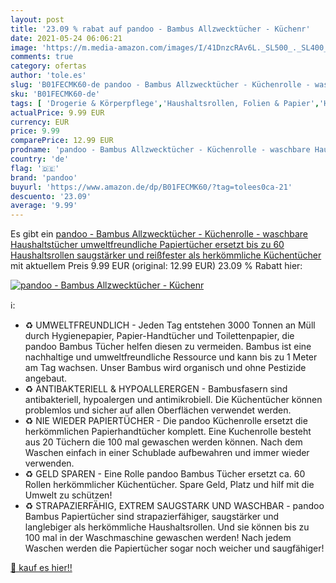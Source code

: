 ```yaml
---
layout: post
title: '23.09 % rabat auf pandoo - Bambus Allzwecktücher - Küchenr'
date: 2021-05-24 06:06:21
image: 'https://m.media-amazon.com/images/I/41DnzcRAv6L._SL500_._SL400_.jpg'
comments: true
category: ofertas
author: 'tole.es'
slug: 'B01FECMK60-de pandoo - Bambus Allzwecktücher - Küchenrolle - waschbare...'
sku: 'B01FECMK60-de'
tags: [ 'Drogerie & Körperpflege','Haushaltsrollen, Folien & Papier','Haushaltswaren','Papier, Folien & Plastik','pandoo', ]
actualPrice: 9.99 EUR
currency: EUR
price: 9.99
comparePrice: 12.99 EUR
prodname: 'pandoo - Bambus Allzwecktücher - Küchenrolle - waschbare Haushaltstücher  umweltfreundliche Papiertücher  ersetzt bis zu 60 Haushaltsrollen  saugstärker und reißfester als herkömmliche Küchentücher'
country: 'de'
flag: '🇩🇪'
brand: 'pandoo'
buyurl: 'https://www.amazon.de/dp/B01FECMK60/?tag=tolees0ca-21'
descuento: '23.09'
average: '9.99'
---
```


Es gibt ein [pandoo - Bambus Allzwecktücher - Küchenrolle - waschbare Haushaltstücher  umweltfreundliche Papiertücher  ersetzt bis zu 60 Haushaltsrollen  saugstärker und reißfester als herkömmliche Küchentücher](https://www.amazon.de/dp/B01FECMK60/?tag=tolees0ca-21) mit aktuellem Preis 9.99 EUR (original: 12.99 EUR) 23.09 % Rabatt hier:

[![pandoo - Bambus Allzwecktücher - Küchenr](https://m.media-amazon.com/images/I/41DnzcRAv6L._SL500_._SL400_.jpg)](https://www.amazon.de/dp/B01FECMK60/?tag=tolees0ca-21)

ℹ️:

- ♻ UMWELTFREUNDLICH - Jeden Tag entstehen 3000 Tonnen an Müll durch Hygienepapier, Papier-Handtücher und Toilettenpapier, die pandoo Bambus Tücher helfen diesen zu vermeiden. Bambus ist eine nachhaltige und umweltfreundliche Ressource und kann bis zu 1 Meter am Tag wachsen. Unser Bambus wird organisch und ohne Pestizide angebaut.
- ♻ ANTIBAKTERIELL & HYPOALLERERGEN - Bambusfasern sind antibakteriell, hypoalergen und antimikrobiell. Die Küchentücher können problemlos und sicher auf allen Oberflächen verwendet werden.
- ♻ NIE WIEDER PAPIERTÜCHER - Die pandoo Küchenrolle ersetzt die herkömmlichen Papierhandtücher komplett. Eine Kuchenrolle besteht aus 20 Tüchern die 100 mal gewaschen werden können. Nach dem Waschen einfach in einer Schublade aufbewahren und immer wieder verwenden.
- ♻ GELD SPAREN - Eine Rolle pandoo Bambus Tücher ersetzt ca. 60 Rollen herkömmlicher Küchentücher. Spare Geld, Platz und hilf mit die Umwelt zu schützen!
- ♻ STRAPAZIERFÄHIG, EXTREM SAUGSTARK UND WASCHBAR - pandoo Bambus Papiertücher sind strapazierfähiger, saugstärker und langlebiger als herkömmliche Haushaltsrollen. Und sie können bis zu 100 mal in der Waschmaschine gewaschen werden! Nach jedem Waschen werden die Papiertücher sogar noch weicher und saugfähiger!

[🛒 kauf es hier!!](https://www.amazon.de/dp/B01FECMK60/?tag=tolees0ca-21)
